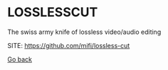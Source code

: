 # LOSSLESSCUT
 
 The swiss army knife of lossless video/audio editing
 
 SITE: https://github.com/mifi/lossless-cut

 [Go back](https://portable-linux-apps.github.io/apps.html)
